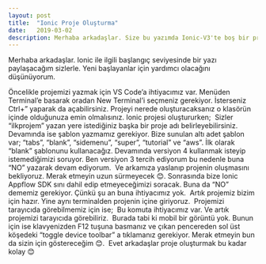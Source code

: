 ```yaml
---
layout: post
title:  "Ionic Proje Oluşturma"
date:   2019-03-02
description: Merhaba arkadaşlar. Size bu yazımda Ionic-V3'te boş bir proje oluşturmaktan bahsedeceğim.
---
```


<p class="intro"><span class="dropcap">M</span>erhaba arkadaşlar. Ionic ile ilgili başlangıç seviyesinde bir yazı paylaşacağım sizlerle. Yeni başlayanlar için yardımcı olacağını düşünüyorum. </p>

Öncelikle projemizi yazmak için VS Code’a ihtiyacımız var. Menüden Terminal’e basarak oradan New Terminal’i seçmeniz gerekiyor. İsterseniz Ctrl+” yaparak da açabilirsiniz. Projeyi nerede oluşturacaksanız o klasörün içinde olduğunuza emin olmalısınız.
Ionic projesi oluştururken;
<img src="{{ '/assets/img/start1.png'}}" alt="">
Sizler “ilkprojem” yazan yere istediğiniz başka bir proje adı belirleyebilirsiniz. Devamında ise şablon yazmamız gerekiyor. Bize sunulan altı adet şablon var; “tabs”, “blank”, “sidemenu”, “super”, “tutorial” ve “aws”. İlk olarak “blank” şablonunu kullanacağız. Devamında versiyon 4 kullanmak isteyip istemediğimizi soruyor. Ben versiyon 3 tercih ediyorum bu nedenle buna “NO” yazarak devam ediyorum.
<img src="{{ '/assets/img/versiyon1.png'}}" alt="">
Ve arkamıza yaslanıp projenin oluşmasını bekliyoruz. Merak etmeyin uzun sürmeyecek 😊. Sonrasında bize Ionic Appflow SDK sını dahil edip etmeyeceğimizi soracak. Buna da “NO” dememiz gerekiyor. Çünkü şu an buna ihtiyacımız yok.
<img src="{{ '/assets/img/appflowsdk1.png'}}" alt="">
Artık projemiz bizim için hazır. Yine aynı terminalden projenin içine giriyoruz.
<img src="{{ '/assets/img/prj1.png'}}" alt="">
Projemizi tarayıcıda görebilmemiz için ise;
<img src="{{ '/assets/img/serve1.png'}}" alt="">
Bu komuta ihtiyacımız var. Ve artık projemizi tarayıcıda görebiliriz.
<img src="{{ '/assets/img/tarayıcı1.png'}}" alt="">
Burada tabi ki mobil bir görüntü yok. Bunun için ise klavyenizden F12 tuşuna basmanız ve çıkan pencereden sol üst köşedeki “toggle device toolbar” a tıklamanız gerekiyor. Merak etmeyin bun da sizin için göstereceğim 😊.
<img src="{{ '/assets/img/tarayıcı2.png'}}" alt="">
Evet arkadaşlar proje oluşturmak bu kadar kolay 😊 

